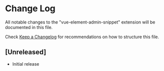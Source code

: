# Change Log
All notable changes to the "vue-element-admin-snippet" extension will be documented in this file.

Check [Keep a Changelog](http://keepachangelog.com/) for recommendations on how to structure this file.

## [Unreleased]
- Initial release